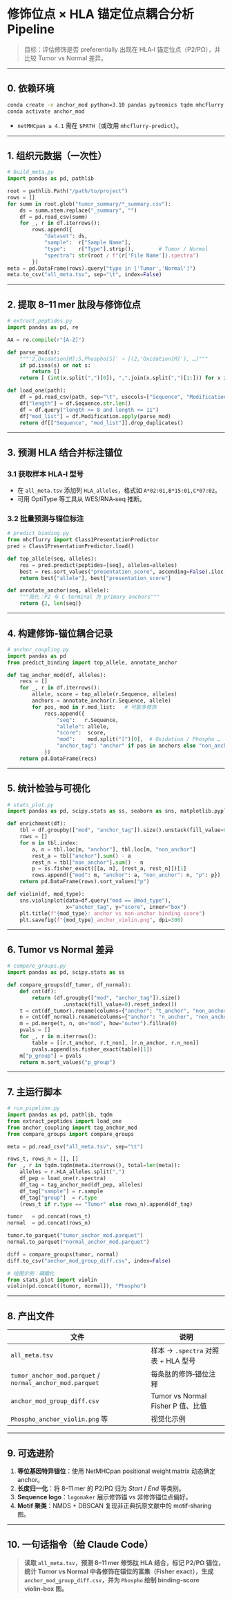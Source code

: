 # 修饰位点 × HLA 锚定位点耦合分析 Pipeline

> 目标：评估修饰是否 preferentially 出现在 HLA‑I 锚定位点（P2/PΩ），并比较 Tumor vs Normal 差异。

---

## 0. 依赖环境

```bash
conda create -n anchor_mod python=3.10 pandas pyteomics tqdm mhcflurry netMHCpan seaborn matplotlib scipy logomaker
conda activate anchor_mod
```

* `netMHCpan ≥ 4.1` 需在 `$PATH`（或改用 `mhcflurry-predict`）。

---

## 1. 组织元数据（一次性）

```python
# build_meta.py
import pandas as pd, pathlib

root = pathlib.Path("/path/to/project")
rows = []
for summ in root.glob("tumor_summary/*_summary.csv"):
    ds = summ.stem.replace("_summary", "")
    df = pd.read_csv(summ)
    for _, r in df.iterrows():
        rows.append({
            "dataset": ds,
            "sample":  r["Sample Name"],
            "type":    r["Type"].strip(),        # Tumor / Normal
            "spectra": str(root / f"{r['File Name']}.spectra")
        })
meta = pd.DataFrame(rows).query("type in ['Tumor','Normal']")
meta.to_csv("all_meta.tsv", sep="\t", index=False)
```

---

## 2. 提取 8–11 mer 肽段与修饰位点

```python
# extract_peptides.py
import pandas as pd, re

AA = re.compile(r"[A-Z]")

def parse_mod(s):
    """'2,Oxidation[M];5,Phospho[S]' → [(2,'Oxidation[M]'), …]"""
    if pd.isna(s) or not s:
        return []
    return [ (int(x.split(",")[0]), ",".join(x.split(",")[1:])) for x in s.split(";") ]

def load_one(path):
    df = pd.read_csv(path, sep="\t", usecols=["Sequence", "Modification"], low_memory=False)
    df["length"] = df.Sequence.str.len()
    df = df.query("length >= 8 and length <= 11")
    df["mod_list"] = df.Modification.apply(parse_mod)
    return df[["Sequence", "mod_list"]].drop_duplicates()
```

---

## 3. 预测 HLA 结合并标注锚位

### 3.1 获取样本 HLA‑I 型号

* 在 `all_meta.tsv` 添加列 `HLA_alleles`，格式如 `A*02:01,B*15:01,C*07:02`。
* 可用 OptiType 等工具从 WES/RNA‑seq 推断。

### 3.2 批量预测与锚位标注

```python
# predict_binding.py
from mhcflurry import Class1PresentationPredictor
pred = Class1PresentationPredictor.load()

def top_allele(seq, alleles):
    res = pred.predict(peptides=[seq], alleles=alleles)
    best = res.sort_values("presentation_score", ascending=False).iloc[0]
    return best["allele"], best["presentation_score"]

def annotate_anchor(seq, allele):
    """简化：P2 与 C‑terminal 为 primary anchors"""
    return {2, len(seq)}
```

---

## 4. 构建修饰‑锚位耦合记录

```python
# anchor_coupling.py
import pandas as pd
from predict_binding import top_allele, annotate_anchor

def tag_anchor_mod(df, alleles):
    recs = []
    for _, r in df.iterrows():
        allele, score = top_allele(r.Sequence, alleles)
        anchors = annotate_anchor(r.Sequence, allele)
        for pos, mod in r.mod_list:   # 可能多修饰
            recs.append({
                "seq":   r.Sequence,
                "allele": allele,
                "score":  score,
                "mod":    mod.split("[")[0],  # Oxidation / Phospho …
                "anchor_tag": "anchor" if pos in anchors else "non_anchor"
            })
    return pd.DataFrame(recs)
```

---

## 5. 统计检验与可视化

```python
# stats_plot.py
import pandas as pd, scipy.stats as ss, seaborn as sns, matplotlib.pyplot as plt

def enrichment(df):
    tbl = df.groupby(["mod", "anchor_tag"]).size().unstack(fill_value=0)
    rows = []
    for m in tbl.index:
        a, n = tbl.loc[m, "anchor"], tbl.loc[m, "non_anchor"]
        rest_a = tbl["anchor"].sum() - a
        rest_n = tbl["non_anchor"].sum() - n
        p = ss.fisher_exact([[a, n], [rest_a, rest_n]])[1]
        rows.append({"mod": m, "anchor": a, "non_anchor": n, "p": p})
    return pd.DataFrame(rows).sort_values("p")

def violin(df, mod_type):
    sns.violinplot(data=df.query("mod == @mod_type"),
                   x="anchor_tag", y="score", inner="box")
    plt.title(f"{mod_type}: anchor vs non‑anchor binding score")
    plt.savefig(f"{mod_type}_anchor_violin.png", dpi=300)
```

---

## 6. Tumor vs Normal 差异

```python
# compare_groups.py
import pandas as pd, scipy.stats as ss

def compare_groups(df_tumor, df_normal):
    def cnt(df):
        return (df.groupby(["mod", "anchor_tag"]).size()
                  .unstack(fill_value=0).reset_index())
    t = cnt(df_tumor).rename(columns={"anchor": "t_anchor", "non_anchor": "t_non"})
    n = cnt(df_normal).rename(columns={"anchor": "n_anchor", "non_anchor": "n_non"})
    m = pd.merge(t, n, on="mod", how="outer").fillna(0)
    pvals = []
    for _, r in m.iterrows():
        table = [[r.t_anchor, r.t_non], [r.n_anchor, r.n_non]]
        pvals.append(ss.fisher_exact(table)[1])
    m["p_group"] = pvals
    return m.sort_values("p_group")
```

---

## 7. 主运行脚本

```python
# run_pipeline.py
import pandas as pd, pathlib, tqdm
from extract_peptides import load_one
from anchor_coupling import tag_anchor_mod
from compare_groups import compare_groups

meta = pd.read_csv("all_meta.tsv", sep="\t")

rows_t, rows_n = [], []
for _, r in tqdm.tqdm(meta.iterrows(), total=len(meta)):
    alleles = r.HLA_alleles.split(",")
    df_pep = load_one(r.spectra)
    df_tag = tag_anchor_mod(df_pep, alleles)
    df_tag["sample"] = r.sample
    df_tag["group"]  = r.type
    (rows_t if r.type == "Tumor" else rows_n).append(df_tag)

tumor   = pd.concat(rows_t)
normal  = pd.concat(rows_n)

tumor.to_parquet("tumor_anchor_mod.parquet")
normal.to_parquet("normal_anchor_mod.parquet")

diff = compare_groups(tumor, normal)
diff.to_csv("anchor_mod_group_diff.csv", index=False)

# 绘图示例：磷酸化
from stats_plot import violin
violin(pd.concat([tumor, normal]), "Phospho")
```

---

## 8. 产出文件

| 文件                                                       | 说明                            |
| -------------------------------------------------------- | ----------------------------- |
| `all_meta.tsv`                                           | 样本 → `.spectra` 对照表 + HLA 型号  |
| `tumor_anchor_mod.parquet` / `normal_anchor_mod.parquet` | 每条肽的修饰‑锚位注释                   |
| `anchor_mod_group_diff.csv`                              | Tumor vs Normal Fisher P 值、比值 |
| `Phospho_anchor_violin.png` 等                            | 视觉化示例                         |

---

## 9. 可选进阶

1. **等位基因特异锚位**：使用 NetMHCpan positional weight matrix 动态确定 anchor。
2. **长度归一化**：将 8–11 mer 的 P2/PΩ 归为 *Start* / *End* 等类别。
3. **Sequence logo**：`logomaker` 展示修饰锚 vs 非修饰锚位点偏好。
4. **Motif 聚类**：NMDS + DBSCAN 复现非正典抗原文献中的 motif‑sharing 图。

---

## 10. 一句话指令（给 Claude Code）

> **读取 `all_meta.tsv`，预测 8–11 mer 修饰肽 HLA 结合，标记 P2/PΩ 锚位，统计 Tumor vs Normal 中各修饰在锚位的富集（Fisher exact），生成 `anchor_mod_group_diff.csv`，并为 `Phospho` 绘制 binding‑score violin‑box 图。**
